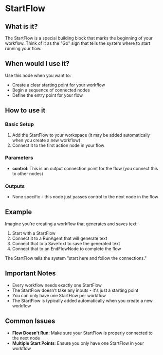 # StartFlow

## What is it?

The StartFlow is a special building block that marks the beginning of your workflow. Think of it as the "Go" sign that tells the system where to start running your flow.

## When would I use it?

Use this node when you want to:

- Create a clear starting point for your workflow
- Begin a sequence of connected nodes
- Define the entry point for your flow

## How to use it

### Basic Setup

1. Add the StartFlow to your workspace (it may be added automatically when you create a new workflow)
2. Connect it to the first action node in your flow

### Parameters

- **control**: This is an output connection point for the flow (you connect this to other nodes)

### Outputs

- None specific - this node just passes control to the next node in the flow

## Example

Imagine you're creating a workflow that generates and saves text:

1. Start with a StartFlow
2. Connect it to a RunAgent that will generate text
3. Connect that to a SaveText to save the generated text
4. Connect that to an EndFlowNode to complete the flow

The StartFlow tells the system "start here and follow the connections."

## Important Notes

- Every workflow needs exactly one StartFlow
- The StartFlow doesn't take any inputs - it's just a starting point
- You can only have one StartFlow per workflow
- The StartFlow is typically added automatically when you create a new workflow

## Common Issues

- **Flow Doesn't Run**: Make sure your StartFlow is properly connected to the next node
- **Multiple Start Points**: Ensure you only have one StartFlow in your workflow
